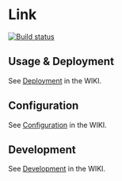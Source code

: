 # Link
[![Build status](https://dev.azure.com/lantanagroup/nhsnlink/_apis/build/status/CI%20Build)](https://dev.azure.com/lantanagroup/nhsnlink/_build/latest?definitionId=46)
## Usage & Deployment

See [Deployment](https://github.com/lantanagroup/link/wiki/Deployment) in the WIKI.

## Configuration

See [Configuration](https://github.com/lantanagroup/link/wiki/Configuration) in the WIKI.

## Development
See [Development](https://github.com/lantanagroup/link/wiki/Development) in the WIKI.
